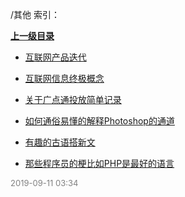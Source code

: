 /其他 索引：


**[上一级目录](/index.md)**

- [互联网产品迭代](/其他/互联网产品迭代.md)

- [互联网信息终极概念](/其他/互联网信息终极概念.md)

- [关于广点通投放简单记录](/其他/关于广点通投放简单记录.md)

- [如何通俗易懂的解释Photoshop的通道](/其他/如何通俗易懂的解释Photoshop的通道.md)

- [有趣的古语搭新文](/其他/有趣的古语搭新文.md)

- [那些程序员的梗比如PHP是最好的语言](/其他/那些程序员的梗比如PHP是最好的语言.md)


<font size=2 color='grey'> 2019-09-11 03:34 </font>
